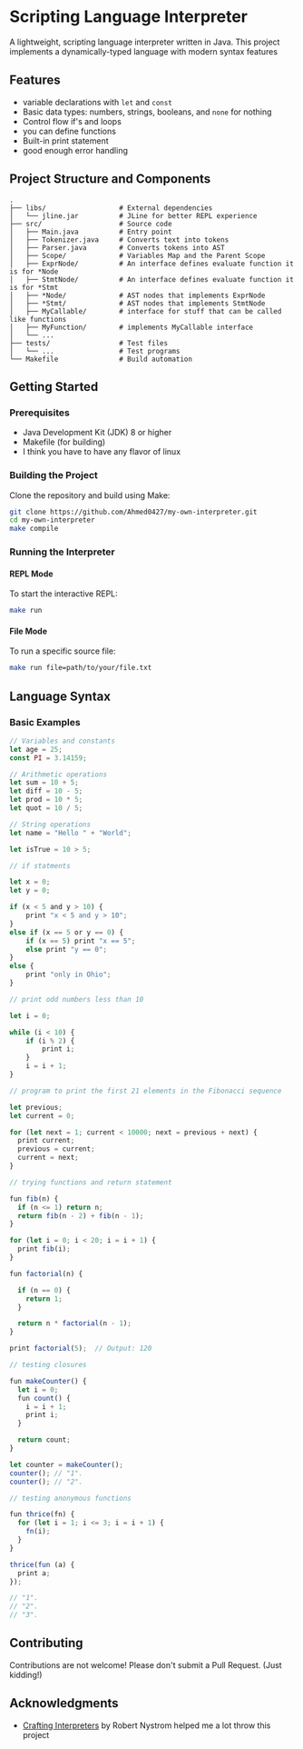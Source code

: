 # Scripting Language Interpreter
A lightweight, scripting language interpreter written in Java.
This project implements a dynamically-typed language
with modern syntax features

## Features

- variable declarations with `let` and `const`
- Basic data types: numbers, strings, booleans, and `none` for nothing
- Control flow if's and loops
- you can define functions
- Built-in print statement
- good enough error handling

## Project Structure and Components
```
.
├── libs/                  # External dependencies
│   └── jline.jar          # JLine for better REPL experience
├── src/                   # Source code
│   ├── Main.java          # Entry point
│   ├── Tokenizer.java     # Converts text into tokens 
│   ├── Parser.java        # Converts tokens into AST
│   ├── Scope/             # Variables Map and the Parent Scope
│   ├── ExprNode/          # An interface defines evaluate function it is for *Node
│   ├── StmtNode/          # An interface defines evaluate function it is for *Stmt
│   ├── *Node/             # AST nodes that implements ExprNode
│   ├── *Stmt/             # AST nodes that implements StmtNode
│   ├── MyCallable/        # interface for stuff that can be called like functions
│   ├── MyFunction/        # implements MyCallable interface
│   └── ...               
├── tests/                 # Test files
│   └── ...                # Test programs
└── Makefile               # Build automation
```

## Getting Started

### Prerequisites
- Java Development Kit (JDK) 8 or higher
- Makefile (for building)
- I think you have to have any flavor of linux

### Building the Project
Clone the repository and build using Make:

```bash
git clone https://github.com/Ahmed0427/my-own-interpreter.git
cd my-own-interpreter
make compile
```

### Running the Interpreter

#### REPL Mode
To start the interactive REPL:
```bash
make run
```

#### File Mode
To run a specific source file:
```bash
make run file=path/to/your/file.txt
```

## Language Syntax

### Basic Examples
```javascript
// Variables and constants
let age = 25;
const PI = 3.14159;

// Arithmetic operations
let sum = 10 + 5;
let diff = 10 - 5;
let prod = 10 * 5;
let quot = 10 / 5;

// String operations
let name = "Hello " + "World";

let isTrue = 10 > 5;

// if statments 

let x = 0;
let y = 0;

if (x < 5 and y > 10) {
    print "x < 5 and y > 10";
}
else if (x == 5 or y == 0) {
    if (x == 5) print "x == 5";
    else print "y == 0";
}
else {
    print "only in Ohio";
}

// print odd numbers less than 10

let i = 0;

while (i < 10) {
    if (i % 2) {
        print i;
    }
    i = i + 1;
}

// program to print the first 21 elements in the Fibonacci sequence

let previous;
let current = 0;

for (let next = 1; current < 10000; next = previous + next) {
  print current;
  previous = current;
  current = next;
}

// trying functions and return statement

fun fib(n) {
  if (n <= 1) return n;
  return fib(n - 2) + fib(n - 1);
}

for (let i = 0; i < 20; i = i + 1) {
  print fib(i);
}

fun factorial(n) {

  if (n == 0) {
    return 1;
  }

  return n * factorial(n - 1);
}

print factorial(5);  // Output: 120

// testing closures

fun makeCounter() {
  let i = 0;
  fun count() {
    i = i + 1;
    print i;
  }

  return count;
}

let counter = makeCounter();
counter(); // "1".
counter(); // "2".

// testing anonymous functions

fun thrice(fn) {
  for (let i = 1; i <= 3; i = i + 1) {
    fn(i);
  }
}

thrice(fun (a) {
  print a;
});

// "1".
// "2".
// "3".

```

## Contributing
Contributions are not welcome! Please don't submit a Pull Request. (Just kidding!)

## Acknowledgments
- [Crafting Interpreters](https://craftinginterpreters.com/) by Robert Nystrom helped me a lot throw this project
